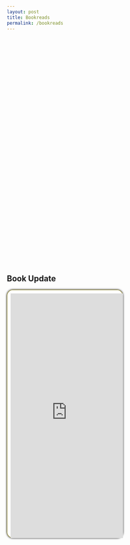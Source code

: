 ```yaml
---
layout: post
title: Bookreads
permalink: /bookreads
---
```


<script src="https://www.goodreads.com/review/grid_widget/96697553.Books%20I've%20Read?cover_size=medium&hide_link=&hide_title=&num_books=30&order=a&shelf=read&sort=date_added&widget_id=1627567641"></script>


<style>
#goodreads {
  padding: 15vh 0;
}

@media only screen and (max-width: 600px) {
  #goodreads {
    padding: 5vh 6vw 10vh 6vw;
  }
}

/* books read */
.gr_grid_container {
  /* customize grid container div here. eg: width: 500px; */
}

.gr_grid_book_container {
  /* customize book cover container div here */
  float: left;
  width: 98px;
  height: 160px;
  padding: 0px 0px;
  overflow: hidden;
}


/* update widget */
#gr_updates_widget{
  border-radius: 1rem;
  -webkit-box-shadow: 0px 0px 4px 1px #595959, inset 0px 0px 0px 1px #7D730B;
  -moz-box-shadow: 0px 0px 4px 1px #595959, inset 0px 0px 0px 1px #7D730B;
  box-shadow: 0px 0px 4px 1px #595959, inset 0px 0px 0px 1px #7D730B;
  padding: 10px 0 0 10px;
  height: 650px;
  width: fit-content;
}

#gr_updates_widget p{
  padding:0px;
  margin:0;
  font-size: 14px;
}
</style>


<div id="goodreads" className="container">
    <div id="gr_grid_widget_1627567641" />
</div>

<div className="row justify-content-md-center m-2">
    <div className="col-xs-12 col-md-3">
    <h2>Book Update</h2>
    <div id="gr_updates_widget">
        <iframe
        id="the_iframe"
        title="Update"
        src="https://www.goodreads.com/widgets/user_update_widget?num_updates=5&user=96697553"
        frameBorder="0"
        width="100%"
        height="100%" />
    </div>
    </div>
</div>

